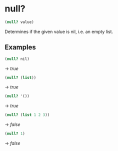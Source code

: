 # null?
```scheme
(null? value)
```
Determines if the given value is nil, i.e. an empty list.

## Examples
```scheme
(null? nil)
```
-> *true*

```scheme
(null? (list))
```
-> *true*

```scheme
(null? '())
```
-> *true*

```scheme
(null? (list 1 2 3))
```
-> *false*

```scheme
(null? 1)
```
-> *false*